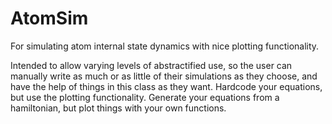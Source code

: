 # AtomSim
For simulating atom internal state dynamics with nice plotting functionality.

Intended to allow varying levels of abstractified use, so the user can manually write as much or as little of their simulations as they choose, and have the help of things in this class as they want. Hardcode your equations, but use the plotting functionality. Generate your equations from a hamiltonian, but plot things with your own functions. 
